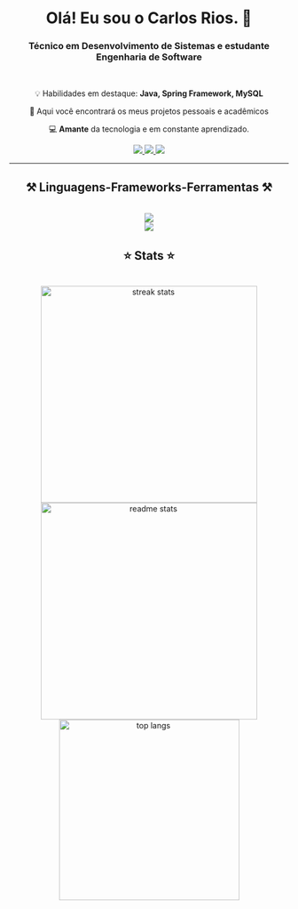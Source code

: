 
<h1 align="center">
    Olá! Eu sou o Carlos Rios. 👋
</h1>

<h3 align="center">Técnico em Desenvolvimento de Sistemas e estudante Engenharia de Software</h3>

<br/>

<div align="center">
 
    
 💡 Habilidades em destaque: **Java, Spring Framework, MySQL**

💬 Aqui você encontrará os meus projetos pessoais e acadêmicos

💻 **Amante** da tecnologia e em constante aprendizado.

 </div>
 
<div align="center"> 
  <a href="https://www.hackerrank.com/profile/carlostechsoftw1">
    <img src="https://img.shields.io/badge/-Hackerrank-2EC866?style=for-the-badge&logo=HackerRank&logoColor=white" />
  </a>
  <a href="https://www.linkedin.com/in/carlosrios04/" target="_blank">
    <img src="https://img.shields.io/badge/LinkedIn-0077B5?style=for-the-badge&logo=linkedin&logoColor=white" target="_blank" />
  </a>
  <a href="https://peppy-valkyrie-7009da.netlify.app/" target="_blank">
     <img src="https://img.shields.io/badge/Portfolio-FF5722?style=for-the-badge&logo=todoist&logoColor=white" target="_blank" /> 
  </a>
</div>

 <hr/>
 
<h2 align="center">⚒️ Linguagens-Frameworks-Ferramentas ⚒️</h2>
<br/>
<div align="center">
    <img src="https://skillicons.dev/icons?i=java,spring,mysql,javascript,python" /><br>
    <img src="https://skillicons.dev/icons?i=html,css,vscode,github,figma,git,postman"
</div>

<br/>


<h2 align="center">⭐ Stats ⭐</h2>
<br>
<div align=center>
  <img width=390 src="https://github-readme-streak-stats-salesp07.vercel.app/?user=CarlosSoft04&count_private=true&theme=react&border_radius=10" alt="streak stats"/>
  <img width=390 src="https://github-readme-stats-salesp07.vercel.app/api?username=CarlosSoft04&count_private=true&show_icons=true&theme=react&rank_icon=github&border_radius=10" alt="readme stats" />
  <br/>
  <img width=325 align="center" src="https://github-readme-stats-salesp07.vercel.app/api/top-langs/?username=CarlosSoft04&hide=HTML&langs_count=8&layout=compact&theme=react&border_radius=10&size_weight=0.5&count_weight=0.5&exclude_repo=github-readme-stats" alt="top langs" />
</div>

<br/><br/>



